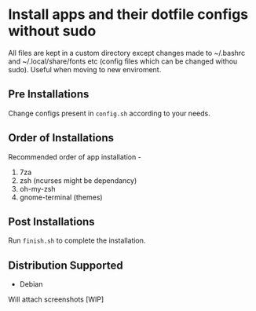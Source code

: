 # Install apps and their dotfile configs without sudo

All files are kept in a custom directory except changes made to ~/.bashrc and ~/.local/share/fonts etc (config files which can be changed withou sudo). Useful when moving to new enviroment.

## Pre Installations
Change configs present in `config.sh` according to your needs.

## Order of Installations
Recommended order of app installation -

1. 7za
1. zsh (ncurses might be dependancy)
1. oh-my-zsh
1. gnome-terminal (themes)

## Post Installations
Run `finish.sh` to complete the installation.

## Distribution Supported
* Debian

Will attach screenshots [WIP]
